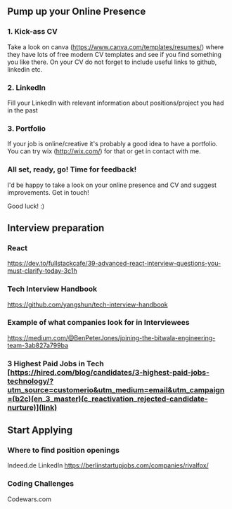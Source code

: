 ## Pump up your Online Presence
### 1. Kick-ass CV
Take a look on canva (https://www.canva.com/templates/resumes/) where they have lots of free modern CV templates and see if you find something you like there. 
  On your CV do not forget to include useful links to github, linkedin etc.
### 2. LinkedIn
Fill your LinkedIn with relevant information about positions/project you had in the past

### 3. Portfolio
If your job is online/creative it's probably a good idea to have a portfolio. You can try wix (http://wix.com/) for that or get in contact with me.
### All set, ready, go! Time for feedback!
I'd be happy to take a look on your online presence and CV and suggest improvements. Get in touch!

Good luck! :)

## Interview preparation

### React 

https://dev.to/fullstackcafe/39-advanced-react-interview-questions-you-must-clarify-today-3c1h

### Tech Interview Handbook
https://github.com/yangshun/tech-interview-handbook

### Example of what companies look for in Interviewees
https://medium.com/@BenPeterJones/joining-the-bitwala-engineering-team-3ab827a799ba

### 3 Highest Paid Jobs in Tech [https://hired.com/blog/candidates/3-highest-paid-jobs-technology/?utm_source=customerio&utm_medium=email&utm_campaign=(b2c)(en_3_master)(c_reactivation_rejected-candidate-nurture)](link)

## Start Applying

### Where to find position openings
Indeed.de
LinkedIn
https://berlinstartupjobs.com/companies/rivalfox/

### Coding Challenges
Codewars.com
